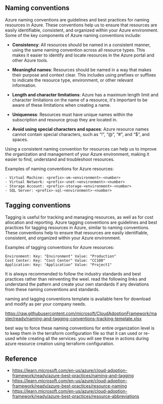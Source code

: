 <!-- # Chapter 2.1: Azure Naming Conventions -->

## Naming conventions

Azure naming conventions are guidelines and best practices for naming resources in Azure. These conventions help us to ensure that resources are easily identifiable, consistent, and organized within your Azure environment. Some of the key components of Azure naming conventions include:

- **Consistency**: All resources should be named in a consistent manner, using the same naming convention across all resource types. This makes it easier to identify and locate resources in the Azure portal and other Azure tools.

- **Meaningful names**: Resources should be named in a way that makes their purpose and context clear. This includes using prefixes or suffixes to indicate the resource type, environment, or other relevant information.

- **Length and character limitations**: Azure has a maximum length limit and character limitations on the name of a resource, it's important to be aware of these limitations when creating a name.

- **Uniqueness**: Resources must have unique names within the subscription and resource group they are located in.

- **Avoid using special characters and spaces**: Azure resource names cannot contain special characters, such as “!”, “@”, “#”, and “$”, and spaces.

Using a consistent naming convention for resources can help us to improve the organization and management of your Azure environment, making it easier to find, understand and troubleshoot resources.

Examples of naming conventions for Azure resources:
```
- Virtual Machine: <prefix>-vm-<environment>-<number>
- Virtual Network: <prefix>-vnet-<environment>-<number>
- Storage Account: <prefix>-storage-<environment>-<number>
- SQL Server: <prefix>-sql-<environment>-<number>
```

## Tagging conventions

Tagging is useful for tracking and managing resources, as well as for cost allocation and reporting. Azure tagging conventions are guidelines and best practices for tagging resources in Azure, similar to naming conventions. These conventions help to ensure that resources are easily identifiable, consistent, and organized within your Azure environment.

Examples of tagging conventions for Azure resources:

```
Environment: Key: "Environment" Value: "Production"
Cost Center: Key: "Cost Center" Value: "CC100"
Application: Key: "Application" Value: "Project1"
```

It is always recommended to follow the industry standards and best practices rather than reinventing the weel. read the following links and understand the pattern and create your own standards if any deviations from these naming conventions and standards.

naming and tagging conventions template is available here for download and modify as per your company needs.

<https://raw.githubusercontent.com/microsoft/CloudAdoptionFramework/master/ready/naming-and-tagging-conventions-tracking-template.xlsx>

best way to force these naming conventions for entire organization level is to keep them in the terraform configuration file so that it can used or re-used while creating all the services. you will see these in actions during azure resource creation using terraform configuration.


## Reference

- <https://learn.microsoft.com/en-us/azure/cloud-adoption-framework/ready/azure-best-practices/naming-and-tagging>
- <https://learn.microsoft.com/en-us/azure/cloud-adoption-framework/ready/azure-best-practices/resource-naming>
- <https://learn.microsoft.com/en-us/azure/cloud-adoption-framework/ready/azure-best-practices/resource-abbreviations>